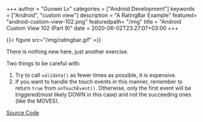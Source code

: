 +++
author = "Guowei Lv"
categories = ["Android Development"]
keywords = ["Android", "custom view"]
description = "A RatingBar Example"
featured= "android-custom-view-102.png"
featuredpath= "/img"
title = "Android Custom View 102 (Part 9)"
date = 2020-06-02T23:27:07+03:00
+++

{{< figure src="/img/ratingbar.gif" >}}

There is nothing new here, just another exercise.

Two things to be careful with:

1. Try to call `validate()` as fewer times as possible, it is expensive.
2. If you want to handle the touch events in this manner, remember to return `true` from `onTouchEvent()`. Otherwise, only the first event will be triggered(most likely DOWN in this case) and not the succeeding ones (like the MOVES).

[Source Code](https://github.com/lvguowei/RatingBar)
